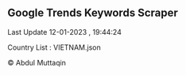 

## Google Trends Keywords Scraper 
 
Last Update 12-01-2023 , 19:44:24

Country List :
VIETNAM.json



© Abdul Muttaqin 
